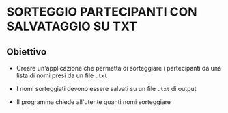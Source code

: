 # SORTEGGIO PARTECIPANTI CON SALVATAGGIO SU TXT

## Obiettivo

- Creare un'applicazione che permetta di sorteggiare i partecipanti da una lista di nomi presi da un file `.txt`

- I nomi sorteggiati devono essere salvati su un file `.txt` di output

- Il programma chiede all'utente quanti nomi sorteggiare